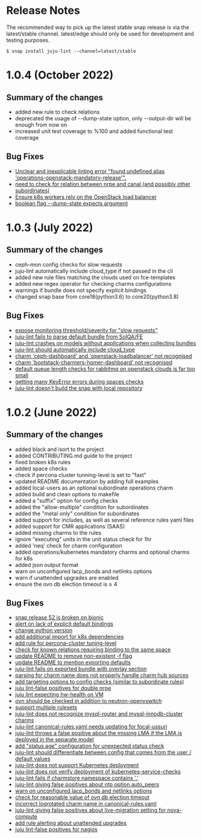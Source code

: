 # Release Notes

The recommended way to pick up the latest stable snap release is via the latest/stable channel.
latest/edge should only be used for development and testing purposes.

```
$ snap install juju-lint --channel=latest/stable
```

# 1.0.4 (October 2022)

## Summary of the changes

- added new rule to check relations
- deprecated the usage of --dump-state option, only --output-dir will be enough from now on
- increased unit test coverage to %100 and added functional test coverage

## Bug Fixes

- [Unclear and inexplicable linting error "found undefined alias 'operations-openstack-mandatory-release'".](https://bugs.launchpad.net/bugs/1990144)
- [need to check for relation between nrpe and canal (and possibly other subordinates)](https://bugs.launchpad.net/bugs/1965762)
- [Ensure k8s workers rely on the OpenStack load balancer](https://bugs.launchpad.net/bugs/1975548)
- [boolean flag --dump-state expects argument](https://bugs.launchpad.net/bugs/1987951)

# 1.0.3 (July 2022)

## Summary of the changes

- ceph-mon config checks for slow requests
- juju-lint automatically include cloud_type if not passed in the cli
- added new rule files matching the clouds used on fce-templates
- added new regex operator for checking charms configurations
- warnings if bundle does not specify explicit bindings
- changed snap base from core18(python3.6) to core20(python3.8)

## Bug Fixes

- [expose monitoring threshold/severity for "slow requests"](https://bugs.launchpad.net/juju-lint/+bug/1922602)
- [juju-lint fails to parse default bundle from SolQA/FE](https://bugs.launchpad.net/juju-lint/+bug/1972158)
- [juju-lint crashes on models without applications when collecting bundles](https://bugs.launchpad.net/juju-lint/+bug/1929625)
- [juju-lint should automatically include cloud_type](https://bugs.launchpad.net/juju-lint/+bug/1980019)
- [charm 'ceph-dashboard' and 'openstack-loadbalancer' not recognised](https://bugs.launchpad.net/juju-lint/+bug/1965243)
- [charm 'bootstack-charmers-homer-dashboard' not recognised](https://bugs.launchpad.net/juju-lint/+bug/1965244)
- [default queue length checks for rabbitmq on openstack clouds is far too small](https://bugs.launchpad.net/juju-lint/+bug/1939748)
- [getting many KeyError errors during spaces checks](https://bugs.launchpad.net/juju-lint/+bug/1979382)
- [juju-lint doesn't build the snap with local repository](https://bugs.launchpad.net/juju-lint/+bug/1979696)

# 1.0.2 (June 2022)

## Summary of the changes
- added black and isort to the project
- added CONTRIBUTING.md guide to the project
- fixed broken k8s rules
- added space checks
- check if percona cluster tunning-level is set to "fast"
- updated README documentation by adding full examples
- added local-users as an optional subordinate operations charm
- added build and clean options to makefile
- added a "suffix" option for config checks
- added the "allow-multiple" condition for subordinates
- added the "metal only" condition for subordinates
- added support for includes, as well as several reference rules yaml files
- added support for CMR applications (SAAS)
- added missing charms to the rules
- ignore "executing" units in the unit status check for 1hr
- added 'neq' check for charm configuration
- added operations/kubernetes mandatory charms and optional charms for k8s
- added json output format
- warn on unconfigured lacp_bonds and netlinks options
- warn if unattended upgrades are enabled
- ensure the ovn db election timeout is ≥ 4

## Bug Fixes
- [snap release 52 is broken on bionic](https://bugs.launchpad.net/juju-lint/+bug/1979349)
- [alert on lack of explicit default bindings](https://bugs.launchpad.net/juju-lint/+bug/1851485)
- [change python version](https://bugs.launchpad.net/juju-lint/+bug/1977469)
- [add additional import for k8s dependencies](https://bugs.launchpad.net/juju-lint/+bug/1967325)
- [add rule for percona-cluster tuning-level](https://bugs.launchpad.net/juju-lint/+bug/1930892)
- [check for known relations requiring binding to the same space](https://bugs.launchpad.net/juju-lint/+bug/1840814)
- [update README to remove non-existent -f flag](https://bugs.launchpad.net/juju-lint/+bug/1939437)
- [update README to mention exporting defaults](https://bugs.launchpad.net/juju-lint/+bug/1958899)
- [juju-lint fails on exported bundle with overlay section](https://bugs.launchpad.net/juju-lint/+bug/1915934)
- [parsing for charm name does not properly handle charm hub sources](https://bugs.launchpad.net/juju-lint/+bug/1950980)
- [add targeting options to config checks (similar to subordinate rules)](https://bugs.launchpad.net/juju-lint/+bug/1944406)
- [juju lint-false positives for double nrpe](https://bugs.launchpad.net/juju-lint/+bug/1855858)
- [juju lint expecting hw-health on VM](https://bugs.launchpad.net/juju-lint/+bug/1903973)
- [ovn should be checked in addition to neutron-openvswitch](https://bugs.launchpad.net/juju-lint/+bug/1939434)
- [support multiple rulesets](https://bugs.launchpad.net/juju-lint/+bug/1916045)
- [juju-lint does not recognize mysql-router and mysql-innodb-cluster charms](https://bugs.launchpad.net/juju-lint/+bug/1904038)
- [juju-lint canonical-rules.yaml needs updating for focal-ussuri](https://bugs.launchpad.net/juju-lint/+bug/1896551)
- [juju-lint throws a false positive about the missing LMA if the LMA is deployed in the separate model](https://bugs.launchpad.net/juju-lint/+bug/1897262)
- [add "status age" configuration for unexpected status check](https://bugs.launchpad.net/juju-lint/+bug/1942998)
- [juju-lint should differentiate between config that comes from the user / default values](https://bugs.launchpad.net/juju-lint/+bug/1943222)
- [juju-lint does not support Kubernetes deployment](https://bugs.launchpad.net/juju-lint/+bug/1805875)
- [juju-lint does not verify deployment of kubernetes-service-checks](https://bugs.launchpad.net/juju-lint/+bug/1940546)
- [juju-lint fails if charmstore namespace contains '.'](https://bugs.launchpad.net/juju-lint/+bug/1934197)
- [juju-lint giving false positives about ntp option auto_peers](https://bugs.launchpad.net/juju-lint/+bug/1905609)
- [warn on unconfigured lacp_bonds and netlinks options](https://bugs.launchpad.net/juju-lint/+bug/1912344)
- [check for reasonable value of ovn db election timeout](https://bugs.launchpad.net/juju-lint/+bug/1904222)
- [incorrect logrotated charm name in canonical-rules.yaml](https://bugs.launchpad.net/juju-lint/+bug/1913405)
- [juju-lint giving false positives about live-migration setting for nova-compute](https://bugs.launchpad.net/juju-lint/+bug/1905608)
- [add rule alerting about unattended upgrades](https://bugs.launchpad.net/juju-lint/+bug/1903720)
- [juju lint-false positives for nagios](https://bugs.launchpad.net/juju-lint/+bug/1855857)
